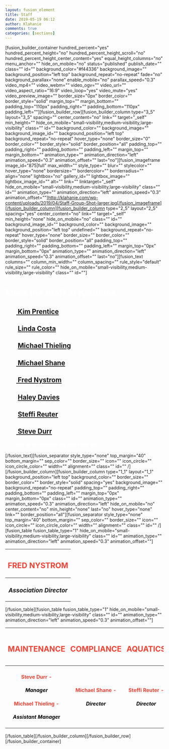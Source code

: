 ```yaml
---
layout: fusion_element
title: Staff
date: 2019-05-19 06:12
author: Klahanie
comments: true
categories: [sections]
---
```

[fusion_builder_container hundred_percent="yes" hundred_percent_height="no" hundred_percent_height_scroll="no" hundred_percent_height_center_content="yes" equal_height_columns="no" menu_anchor="" hide_on_mobile="no" status="published" publish_date="" class="" id="" background_color="#f44336" background_image="" background_position="left top" background_repeat="no-repeat" fade="no" background_parallax="none" enable_mobile="no" parallax_speed="0.3" video_mp4="" video_webm="" video_ogv="" video_url="" video_aspect_ratio="16:9" video_loop="yes" video_mute="yes" video_preview_image="" border_size="0px" border_color="" border_style="solid" margin_top="" margin_bottom="" padding_top="110px" padding_right="" padding_bottom="110px" padding_left=""][fusion_builder_row][fusion_builder_column type="3_5" layout="3_5" spacing="" center_content="no" link="" target="_self" min_height="" hide_on_mobile="small-visibility,medium-visibility,large-visibility" class="" id="" background_color="" background_image="" background_image_id="" background_position="left top" background_repeat="no-repeat" hover_type="none" border_size="0" border_color="" border_style="solid" border_position="all" padding_top="" padding_right="" padding_bottom="" padding_left="" margin_top="" margin_bottom="" animation_type="" animation_direction="left" animation_speed="0.3" animation_offset="" last="no"][fusion_imageframe image_id="875|full" max_width="" style_type="" blur="" stylecolor="" hover_type="none" bordersize="" bordercolor="" borderradius="" align="none" lightbox="no" gallery_id="" lightbox_image="" lightbox_image_id="" alt="" link="" linktarget="_self" hide_on_mobile="small-visibility,medium-visibility,large-visibility" class="" id="" animation_type="" animation_direction="left" animation_speed="0.3" animation_offset=""]http://klahanie.com/wp-content/uploads/2019/04/Staff-Group-Shot-larger.jpg[/fusion_imageframe][/fusion_builder_column][fusion_builder_column type="2_5" layout="2_5" spacing="yes" center_content="no" link="" target="_self" min_height="none" hide_on_mobile="no" class="" id="" background_image_id="" background_color="" background_image="" background_position="left top" undefined="" background_repeat="no-repeat" hover_type="none" border_size="" border_color="" border_style="solid" border_position="all" padding_top="" padding_right="" padding_bottom="" padding_left="" margin_top="0px" margin_bottom="0px" animation_type="" animation_direction="left" animation_speed="0.3" animation_offset="" last="no"][fusion_text columns="" column_min_width="" column_spacing="" rule_style="default" rule_size="" rule_color="" hide_on_mobile="small-visibility,medium-visibility,large-visibility" class="" id=""]
<h1 style="color: #ffffff;">Meet the Staff at Klahanie</h1>
<h2></h2>
<h2><strong>       <a href="http://klahanie.com/933-2/"> Kim Prentice</a></strong></h2>
<h2><strong>        <a href="http://klahanie.com/linda-costa/">Linda Costa</a>
</strong></h2>
<h2><strong>        <a href="http://klahanie.com/michael-thrilling/">Michael Thieling</a></strong></h2>
<h2><strong>       <a href="http://klahanie.com/michael-shane/"> Michael Shane</a></strong></h2>
<h2><strong>       <a href="http://klahanie.com/fred-nystrom/"> Fred Nystrom</a>
</strong></h2>
<h2><strong>        <a href="http://klahanie.com/haley-davies/">Haley Davies</a></strong></h2>
<h2><strong>        <a href="http://klahanie.com/steffi-reuter/">Steffi Reuter</a></strong></h2>
<h2><strong>       <a href="http://klahanie.com/steve-durr/"> Steve Durr</a></strong></h2>
<h4 style="color: #ffffff;"><em><strong>        Click on the name to see photo and bio</strong></em></h4>
[/fusion_text][fusion_separator style_type="none" top_margin="40" bottom_margin="" sep_color="" border_size="" icon="" icon_circle="" icon_circle_color="" width="" alignment="" class="" id="" /][/fusion_builder_column][fusion_builder_column type="1_1" layout="1_1" background_position="left top" background_color="" border_size="" border_color="" border_style="solid" spacing="yes" background_image="" background_repeat="no-repeat" padding_top="" padding_right="" padding_bottom="" padding_left="" margin_top="0px" margin_bottom="0px" class="" id="" animation_type="" animation_speed="0.3" animation_direction="left" hide_on_mobile="no" center_content="no" min_height="none" last="no" hover_type="none" link="" border_position="all"][fusion_separator style_type="none" top_margin="40" bottom_margin="" sep_color="" border_size="" icon="" icon_circle="" icon_circle_color="" width="" alignment="" class="" id="" /][fusion_table fusion_table_type="1" hide_on_mobile="small-visibility,medium-visibility,large-visibility" class="" id="" animation_type="" animation_direction="left" animation_speed="0.3" animation_offset=""]
<div class="table-1">
<table width="100%">
<thead>
<tr>
<th align="left">
<h2 style="color: #f44336; text-align: center;"><strong>FRED NYSTROM</strong></h2>
</th>
</tr>
</thead>
<tbody>
<tr>
<td style="text-align: center;" align="left">
<h3><em>Association Director</em></h3>
</td>
</tr>
</tbody>
</table>
</div>
[/fusion_table][fusion_table fusion_table_type="1" hide_on_mobile="small-visibility,medium-visibility,large-visibility" class="" id="" animation_type="" animation_direction="left" animation_speed="0.3" animation_offset=""]
<div class="table-1">
<table width="100%">
<thead>
<tr>
<th style="text-align: center;" align="left">
<h2 style="color: #f44336; text-align: center;"><strong>MAINTENANCE</strong></h2>
</th>
<th style="text-align: center;" align="left">
<h2 style="color: #f44336; text-align: center;"><strong>COMPLIANCE</strong></h2>
</th>
<th style="text-align: center;" align="left">
<h2 style="color: #f44336; text-align: center;"><strong>AQUATICS</strong></h2>
</th>
<th style="text-align: center;" align="left">
<h2 style="color: #f44336; text-align: center;"><strong>FINANCIAL</strong></h2>
</th>
<th style="text-align: center;" align="left">
<h2 style="color: #f44336; text-align: center;"><strong>FRONT DESK</strong></h2>
</th>
<th style="text-align: center;" align="left">
<h2 style="color: #f44336; text-align: center;"><strong>EVENTS</strong></h2>
</th>
</tr>
</thead>
<tbody>
<tr>
<td align="left">
<h4 style="color: #f44336; text-align: center;"><strong>Steve Durr</strong> -</h4>
<h4 style="color: #000000; text-align: center;"><em>Manager</em></h4>
<h4 style="color: #f44336; text-align: center;"><strong>Michael Thieling</strong> -</h4>
<h4 style="color: #000000; text-align: center;"><em>Assistant Manage</em>r</h4>
</td>
<td style="text-align: center;" align="left">
<h4 style="color: #f44336;"><strong>Michael Shane</strong> -</h4>
<h4 style="color: #000000;"><em>Director</em></h4>
</td>
<td style="text-align: center;" align="left">
<h4 style="color: #f44336;"><strong>Steffi Reuter</strong> -</h4>
<h4 style="color: #000000;"><em>Director</em></h4>
</td>
<td style="text-align: center;" align="left">
<h4 style="color: #f44336;"><strong>Kim Prentice</strong> -</h4>
<h4 style="color: #000000;"><em>Assistant Community Manager</em></h4>
</td>
<td style="text-align: center;" align="left">
<h4 style="color: #f44336;"><strong>Haley Davies</strong> -</h4>
<h4 style="color: #000000;"><em>Manager</em></h4>
</td>
<td align="left">
<h4 style="color: #f44336; text-align: center;"><strong><strong>Linda Costa</strong> -</strong></h4>
<h4 style="color: #000000; text-align: center;"><em>Coordinator</em></h4>
</td>
</tr>
</tbody>
</table>
</div>
[/fusion_table][/fusion_builder_column][/fusion_builder_row][/fusion_builder_container]

